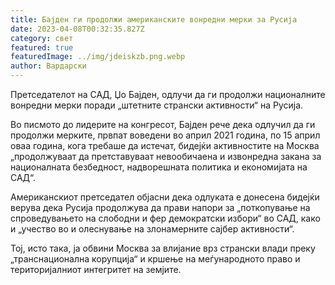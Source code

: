 ```yaml
---
title: Бајден ги продолжи американските вонредни мерки за Русија
date: 2023-04-08T00:32:35.827Z
category: свет
featured: true
featuredImage: ../img/jdeiskzb.png.webp
author: Вардарски
---
```


Претседателот на САД, Џо Бајден, одлучи да ги продолжи националните вонредни мерки поради „штетните странски активности“ на Русија.

Во писмото до лидерите на конгресот, Бајден рече дека одлучил да ги продолжи мерките, првпат воведени во април 2021 година, по 15 април оваа година, кога требаше да истечат, бидејќи активностите на Москва „продолжуваат да претставуваат невообичаена и извонредна закана за националната безбедност, надворешната политика и економијата на САД“.

Американскиот претседател објасни дека одлуката е донесена бидејќи верува дека Русија продолжува да прави напори за „поткопување на спроведувањето на слободни и фер демократски избори“ во САД, како и „учество во и олеснување на злонамерните сајбер активности“.

Тој, исто така, ја обвини Москва за влијание врз странски влади преку „транснационална корупција“ и кршење на меѓународното право и територијалниот интегритет на земјите.
